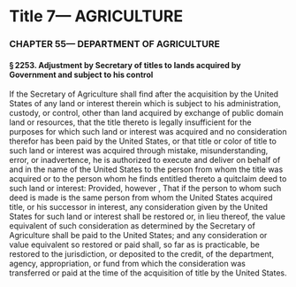 
# Title 7— AGRICULTURE
### CHAPTER 55— DEPARTMENT OF AGRICULTURE
#### § 2253. Adjustment by Secretary of titles to lands acquired by Government and subject to his control

If the Secretary of Agriculture shall find after the acquisition by the United States of any land or interest therein which is subject to his administration, custody, or control, other than land acquired by exchange of public domain land or resources, that the title thereto is legally insufficient for the purposes for which such land or interest was acquired and no consideration therefor has been paid by the United States, or that title or color of title to such land or interest was acquired through mistake, misunderstanding, error, or inadvertence, he is authorized to execute and deliver on behalf of and in the name of the United States to the person from whom the title was acquired or to the person whom he finds entitled thereto a quitclaim deed to such land or interest: Provided, however , That if the person to whom such deed is made is the same person from whom the United States acquired title, or his successor in interest, any consideration given by the United States for such land or interest shall be restored or, in lieu thereof, the value equivalent of such consideration as determined by the Secretary of Agriculture shall be paid to the United States; and any consideration or value equivalent so restored or paid shall, so far as is practicable, be restored to the jurisdiction, or deposited to the credit, of the department, agency, appropriation, or fund from which the consideration was transferred or paid at the time of the acquisition of title by the United States.
